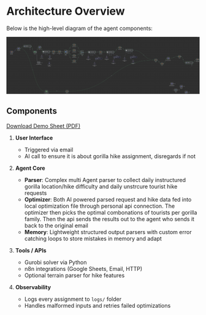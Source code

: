 # Architecture Overview

Below is the high-level diagram of the agent components:

![Agent Architecture](architecture-diagram.png)

## Components
 [Download Demo Sheet (PDF)](projectscope.pdf)
1. **User Interface**  
   - Triggered via email
   - AI call to ensure it is about gorilla hike assignment, disregards if not 

2. **Agent Core**  
   - **Parser**: Complex multi Agent parser to collect daily instructured gorilla location/hike difficulty and daily unstrcure tourist hike requests  
   - **Optimizer**: Both AI powered parsed request and hike data fed into local optimization file through personal api connection. The optimizer then picks the optimal combonations of tourists per gorilla family. Then the api sends the results out to the agent who sends it back to the original email
   - **Memory**: Lightweight structured output parsers with custom error catching loops to store mistakes in memory and adapt 

3. **Tools / APIs**  
   - Gurobi solver via Python  
   - n8n integrations (Google Sheets, Email, HTTP)  
   - Optional terrain parser for hike features  

4. **Observability**  
   - Logs every assignment to `logs/` folder  
   - Handles malformed inputs and retries failed optimizations  
